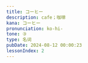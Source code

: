 ```yaml
---
title: コーヒー
description: cafe；咖啡
kana: コーヒー
pronunciation: ko-hi-
tone: ③
type: 名词
pubDate: 2024-08-12 00:00:23
lessonIndex: 2
---
```

